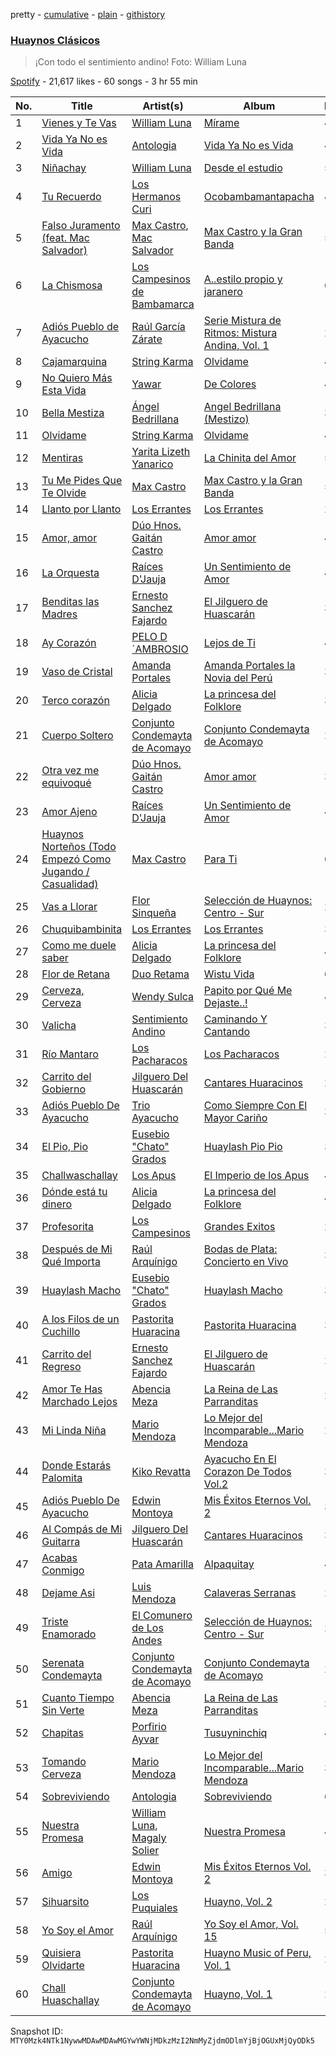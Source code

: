 pretty - [cumulative](/playlists/cumulative/37i9dQZF1DX0dskKWpx62P.md) - [plain](/playlists/plain/37i9dQZF1DX0dskKWpx62P) - [githistory](https://github.githistory.xyz/mackorone/spotify-playlist-archive/blob/main/playlists/plain/37i9dQZF1DX0dskKWpx62P)

### [Huaynos Clásicos](https://open.spotify.com/playlist/37i9dQZF1DX0dskKWpx62P)

> ¡Con todo el sentimiento andino! Foto: William Luna

[Spotify](https://open.spotify.com/user/spotify) - 21,617 likes - 60 songs - 3 hr 55 min

| No. | Title | Artist(s) | Album | Length |
|---|---|---|---|---|
| 1 | [Vienes y Te Vas](https://open.spotify.com/track/20li7MK7ufX4MhYcVsGUIX) | [William Luna](https://open.spotify.com/artist/0iw0Jy3qkvqcDpGJvIRFRw) | [Mírame](https://open.spotify.com/album/1FNmNqN8zEi4TOuhQ4pxkK) | 4:47 |
| 2 | [Vida Ya No es Vida](https://open.spotify.com/track/4CpOzN60AZOKsufiLpNfhY) | [Antologia](https://open.spotify.com/artist/1cKkCkJkKegHCRYx02lBI6) | [Vida Ya No es Vida](https://open.spotify.com/album/3bYxZ5jLjyWrPcThIpCOZg) | 4:43 |
| 3 | [Niñachay](https://open.spotify.com/track/3kpTxzF6Uas4qZuX5ou4hD) | [William Luna](https://open.spotify.com/artist/0iw0Jy3qkvqcDpGJvIRFRw) | [Desde el estudio](https://open.spotify.com/album/3rLAWBembrdnSdDK8QaGRN) | 5:22 |
| 4 | [Tu Recuerdo](https://open.spotify.com/track/1xF8kpo2MmbMT7cEBWGUMB) | [Los Hermanos Curi](https://open.spotify.com/artist/6I7T17Ero1RtbBpSldSoW9) | [Ocobambamantapacha](https://open.spotify.com/album/1nKYkopIMUO1ElmDHY7eaK) | 4:26 |
| 5 | [Falso Juramento \(feat\. Mac Salvador\)](https://open.spotify.com/track/09ooFAZPkqMmXrON2wmdWk) | [Max Castro](https://open.spotify.com/artist/0yBAksfvttaIwTvj812Ytr), [Mac Salvador](https://open.spotify.com/artist/1qiPLYO5rrmTOtxSnYeqZX) | [Max Castro y la Gran Banda](https://open.spotify.com/album/3AKPMqREYYrNpkqXC5t8Tv) | 5:13 |
| 6 | [La Chismosa](https://open.spotify.com/track/7o5AxqP9cym90ZeEIqmS9i) | [Los Campesinos de Bambamarca](https://open.spotify.com/artist/5UmukQI0Wc2h7pHjF1tT9m) | [A..estilo propio y jaranero](https://open.spotify.com/album/27FrtbVRNzJw0yXBENTm8D) | 6:05 |
| 7 | [Adiós Pueblo de Ayacucho](https://open.spotify.com/track/6SFt64ANizj4v4ObRoD6Hw) | [Raúl García Zárate](https://open.spotify.com/artist/7E6mAOwao4FqBa10KSJWbq) | [Serie Mistura de Ritmos: Mistura Andina, Vol\. 1](https://open.spotify.com/album/3EOM9REL8cD4JP2GX162ra) | 2:51 |
| 8 | [Cajamarquina](https://open.spotify.com/track/5tOCsVNHO1rEtC7KaP2v3E) | [String Karma](https://open.spotify.com/artist/42VMxC4VzMu9akH0YIUexx) | [Olvidame](https://open.spotify.com/album/1TyZdWfNCLMUd1sikT13CZ) | 4:25 |
| 9 | [No Quiero Más Esta Vida](https://open.spotify.com/track/7nMvYV2DHRy2FhtXmNsAl0) | [Yawar](https://open.spotify.com/artist/1uvxq0pWC1f55Yg9XmgLnW) | [De Colores](https://open.spotify.com/album/4qyO900qJRTiM3lPCeHg00) | 4:17 |
| 10 | [Bella Mestiza](https://open.spotify.com/track/5NRAUbtk0aTVzhB2jxkN7h) | [Ángel Bedrillana](https://open.spotify.com/artist/6gTTDix3FA5TyyW4iEx9aR) | [Angel Bedrillana \(Mestizo\)](https://open.spotify.com/album/4BKlcQZgjkudPLXUayFHLG) | 3:57 |
| 11 | [Olvidame](https://open.spotify.com/track/0vEBYwEwOYVq1tPqB2Qohf) | [String Karma](https://open.spotify.com/artist/42VMxC4VzMu9akH0YIUexx) | [Olvidame](https://open.spotify.com/album/1TyZdWfNCLMUd1sikT13CZ) | 4:30 |
| 12 | [Mentiras](https://open.spotify.com/track/43AppGONaZENtN60Ez9Vyv) | [Yarita Lizeth Yanarico](https://open.spotify.com/artist/1XyAr4Gr1SItyAVPiiAI7y) | [La Chinita del Amor](https://open.spotify.com/album/564dCSiWqoKbYuCWIUUyu5) | 5:53 |
| 13 | [Tu Me Pides Que Te Olvide](https://open.spotify.com/track/2H19r12AYTfmJ4TBlXXWRE) | [Max Castro](https://open.spotify.com/artist/0yBAksfvttaIwTvj812Ytr) | [Max Castro y la Gran Banda](https://open.spotify.com/album/3AKPMqREYYrNpkqXC5t8Tv) | 5:30 |
| 14 | [Llanto por Llanto](https://open.spotify.com/track/5H1GKJbNqttrG2mXCnMwWJ) | [Los Errantes](https://open.spotify.com/artist/3YObW3HRSRdnLAy5qVBowr) | [Los Errantes](https://open.spotify.com/album/6MBZ95LW4dmnyRsRvG7Nx3) | 2:41 |
| 15 | [Amor, amor](https://open.spotify.com/track/59t1ift5NKs25qhh9nycJk) | [Dúo Hnos\. Gaitán Castro](https://open.spotify.com/artist/74pSnYkITpgS26sL4xouhZ) | [Amor amor](https://open.spotify.com/album/2tcYDcehVM8jK5KLUJKiEG) | 4:31 |
| 16 | [La Orquesta](https://open.spotify.com/track/0NM3JRUlrBhKbJM2lgKesV) | [Raíces D'Jauja](https://open.spotify.com/artist/2i5IMep3W8A3oFcCI3kp0D) | [Un Sentimiento de Amor](https://open.spotify.com/album/2TBbljVi1JnwCNuVMBHmiJ) | 4:23 |
| 17 | [Benditas las Madres](https://open.spotify.com/track/1Vm5LVuCAyBB3rsWee4ZIz) | [Ernesto Sanchez Fajardo](https://open.spotify.com/artist/3aPmMxqcg0JkCW3Em1SSzC) | [El Jilguero de Huascarán](https://open.spotify.com/album/5SS2SwafKqEmXuU5uuP0S5) | 3:01 |
| 18 | [Ay Corazón](https://open.spotify.com/track/6qqOHFWe06Ly5OhFsupodk) | [PELO D´AMBROSIO](https://open.spotify.com/artist/0c4JOb4lhbWWjxgCgi9cvw) | [Lejos de Ti](https://open.spotify.com/album/0KdW2xDguNYr1ZZOVzDpQX) | 4:41 |
| 19 | [Vaso de Cristal](https://open.spotify.com/track/2trFtYxzQR6FnNfwuHLpXf) | [Amanda Portales](https://open.spotify.com/artist/4o28hZJdDFqDpg6WcGAJ51) | [Amanda Portales la Novia del Perú](https://open.spotify.com/album/30eO7WmS3tMRiY9MLfLWMn) | 3:37 |
| 20 | [Terco corazón](https://open.spotify.com/track/65VRWF91A0eL7HX1VaYUwM) | [Alicia Delgado](https://open.spotify.com/artist/0rNV2u9J1LiJ2BRtN3oOtW) | [La princesa del Folklore](https://open.spotify.com/album/45hG14f1YCGyg1ezB97HlR) | 3:41 |
| 21 | [Cuerpo Soltero](https://open.spotify.com/track/1BcTZEHwY7sII7qRwsKEqg) | [Conjunto Condemayta de Acomayo](https://open.spotify.com/artist/7fNXiMybRyHV5Wr8itLWKD) | [Conjunto Condemayta de Acomayo](https://open.spotify.com/album/5eKzkcckQddTWQ4T14kckx) | 2:44 |
| 22 | [Otra vez me equivoqué](https://open.spotify.com/track/6uwh5CgZBQzCYXYyUFaNws) | [Dúo Hnos\. Gaitán Castro](https://open.spotify.com/artist/74pSnYkITpgS26sL4xouhZ) | [Amor amor](https://open.spotify.com/album/2tcYDcehVM8jK5KLUJKiEG) | 3:17 |
| 23 | [Amor Ajeno](https://open.spotify.com/track/3UlgjKoybmeyMmfIspHBe9) | [Raíces D'Jauja](https://open.spotify.com/artist/2i5IMep3W8A3oFcCI3kp0D) | [Un Sentimiento de Amor](https://open.spotify.com/album/2TBbljVi1JnwCNuVMBHmiJ) | 4:37 |
| 24 | [Huaynos Norteños \(Todo Empezó Como Jugando / Casualidad\)](https://open.spotify.com/track/3xmSFdTIOFgFrbIN2q4IiY) | [Max Castro](https://open.spotify.com/artist/0yBAksfvttaIwTvj812Ytr) | [Para Ti](https://open.spotify.com/album/4HU9eCiuTHoxRANEAlQ8xu) | 6:01 |
| 25 | [Vas a Llorar](https://open.spotify.com/track/2MprqfkZ99YxetGfp8gZ6W) | [Flor Sinqueña](https://open.spotify.com/artist/3Wpp2yCFRITdmRVsDracBe) | [Selección de Huaynos: Centro \- Sur](https://open.spotify.com/album/1EnGdpyue1EVF0XlGdhmeO) | 2:40 |
| 26 | [Chuquibambinita](https://open.spotify.com/track/3vhm0bQl9Ag22O2XUKaef8) | [Los Errantes](https://open.spotify.com/artist/3YObW3HRSRdnLAy5qVBowr) | [Los Errantes](https://open.spotify.com/album/6MBZ95LW4dmnyRsRvG7Nx3) | 3:12 |
| 27 | [Como me duele saber](https://open.spotify.com/track/4m93vYRlOax2Vbbl2fXJnW) | [Alicia Delgado](https://open.spotify.com/artist/0rNV2u9J1LiJ2BRtN3oOtW) | [La princesa del Folklore](https://open.spotify.com/album/45hG14f1YCGyg1ezB97HlR) | 4:20 |
| 28 | [Flor de Retana](https://open.spotify.com/track/26cc7Xk07PeBLj8aH2sGmE) | [Duo Retama](https://open.spotify.com/artist/3RW7F1HCOJ2j0rCgVOc3Kf) | [Wistu Vida](https://open.spotify.com/album/5vm7rrxB7W8VUPUsiJyd9k) | 6:28 |
| 29 | [Cerveza, Cerveza](https://open.spotify.com/track/5wtuD6qC9x6NK3tdH7Rh2Y) | [Wendy Sulca](https://open.spotify.com/artist/3LY2cnBt6jqLEdJco5NBE2) | [Papito por Qué Me Dejaste..!](https://open.spotify.com/album/0dmYa6GxBcTxBRJ5xZu7X1) | 4:34 |
| 30 | [Valicha](https://open.spotify.com/track/1RxVbw47XHuwtibKprzX3I) | [Sentimiento Andino](https://open.spotify.com/artist/24ekejeYKRsI7YE26PczBs) | [Caminando Y Cantando](https://open.spotify.com/album/5qiNMwmbj1mzo925QVkHGI) | 3:35 |
| 31 | [Río Mantaro](https://open.spotify.com/track/3IOnWo0h8Vl0VrQKhOQmLj) | [Los Pacharacos](https://open.spotify.com/artist/1zo4zNnsG4FZjK7OFqvDLW) | [Los Pacharacos](https://open.spotify.com/album/5r2IZe4Ce9ozJ1lcBU9iAZ) | 2:57 |
| 32 | [Carrito del Gobierno](https://open.spotify.com/track/1Net8ueUaiGDbFvokcINq7) | [Jilguero Del Huascarán](https://open.spotify.com/artist/3ys2iBkiK7WY5yx248KIpx) | [Cantares Huaracinos](https://open.spotify.com/album/1XdlfgaPbCWRq3XGmEP9OK) | 2:40 |
| 33 | [Adiós Pueblo De Ayacucho](https://open.spotify.com/track/43qqoWGmOa8UAXJZtScAfe) | [Trio Ayacucho](https://open.spotify.com/artist/3RRRYXxdsZ7IoFGDALJIA8) | [Como Siempre Con El Mayor Cariño](https://open.spotify.com/album/6wvfzD7OBcegaxiW28Q5gn) | 3:44 |
| 34 | [El Pio, Pio](https://open.spotify.com/track/2r9yZQgAutifXWUfefnUnz) | [Eusebio "Chato" Grados](https://open.spotify.com/artist/6zgB4oxPALPaoxlCPkvj32) | [Huaylash Pio Pio](https://open.spotify.com/album/2baljY40vl4lfiDbQ3e7OO) | 3:39 |
| 35 | [Challwaschallay](https://open.spotify.com/track/2n7NBbbEIyUo9tNZ963ivB) | [Los Apus](https://open.spotify.com/artist/0AFZV1o9URU4250NqeLuvf) | [El Imperio de los Apus](https://open.spotify.com/album/0rrBats1rpEHyynw5YETSH) | 4:14 |
| 36 | [Dónde está tu dinero](https://open.spotify.com/track/6i1F5QTSueIXqY0lkmkjEo) | [Alicia Delgado](https://open.spotify.com/artist/0rNV2u9J1LiJ2BRtN3oOtW) | [La princesa del Folklore](https://open.spotify.com/album/45hG14f1YCGyg1ezB97HlR) | 4:30 |
| 37 | [Profesorita](https://open.spotify.com/track/19fr1BVHzzdxkJtHee5PU7) | [Los Campesinos](https://open.spotify.com/artist/4Y6bDQ3ZuNk1IcX4FmdrBZ) | [Grandes Exitos](https://open.spotify.com/album/1x7195GR18267D7Ix6xpzE) | 2:51 |
| 38 | [Después de Mi Qué Importa](https://open.spotify.com/track/0kGI5wzDxnh8sz42sb9H7g) | [Raúl Arquínigo](https://open.spotify.com/artist/0Fai0nBdLeTWPHpSMeVzfO) | [Bodas de Plata: Concierto en Vivo](https://open.spotify.com/album/0PpRiM2ur6dZKZ48z5e5te) | 3:57 |
| 39 | [Huaylash Macho](https://open.spotify.com/track/2wIRGGoFZ43qlGKd5c0gnE) | [Eusebio "Chato" Grados](https://open.spotify.com/artist/6zgB4oxPALPaoxlCPkvj32) | [Huaylash Macho](https://open.spotify.com/album/5Z2unS845iqX49m9LokIxz) | 3:39 |
| 40 | [A los Filos de un Cuchillo](https://open.spotify.com/track/2NV98hFxTvHGnzFLDfmOXI) | [Pastorita Huaracina](https://open.spotify.com/artist/75Orb0PXE3VANhXihfdxsF) | [Pastorita Huaracina](https://open.spotify.com/album/7LrDqHp1qBGa16z2MqqThM) | 3:08 |
| 41 | [Carrito del Regreso](https://open.spotify.com/track/6E37bI48bQcPPJj20aNCOL) | [Ernesto Sanchez Fajardo](https://open.spotify.com/artist/3aPmMxqcg0JkCW3Em1SSzC) | [El Jilguero de Huascarán](https://open.spotify.com/album/5SS2SwafKqEmXuU5uuP0S5) | 2:41 |
| 42 | [Amor Te Has Marchado Lejos](https://open.spotify.com/track/5jseVt76rTtOqTL7WxcO2m) | [Abencia Meza](https://open.spotify.com/artist/4zCJHsmMfINEFpnFz1DkZt) | [La Reina de Las Parranditas](https://open.spotify.com/album/4ilEmL4SZbMRFZl5apcr3F) | 2:50 |
| 43 | [Mi Linda Niña](https://open.spotify.com/track/0Pf4rmQmrIl6G0bbuszuwH) | [Mario Mendoza](https://open.spotify.com/artist/16wOUZsJRt4lH9cM9Js3VQ) | [Lo Mejor del Incomparable...Mario Mendoza](https://open.spotify.com/album/1fq9eMMW89xN3BxZvWgDuw) | 2:43 |
| 44 | [Donde Estarás Palomita](https://open.spotify.com/track/3M4eyS4qeq1GXUNAVdTGHN) | [Kiko Revatta](https://open.spotify.com/artist/13biTRIVK4wnKZ8KVvTgRa) | [Ayacucho En El Corazon De Todos Vol.2](https://open.spotify.com/album/5J36nWq3TbIe8S9zvQaERi) | 3:17 |
| 45 | [Adiós Pueblo De Ayacucho](https://open.spotify.com/track/3HmLLvBwJhsYChABzWH9Of) | [Edwin Montoya](https://open.spotify.com/artist/3owb5B5H82e72R5GJYSnwb) | [Mis Éxitos Eternos Vol\. 2](https://open.spotify.com/album/06vV1HQ2BaOUSqK70fYMi2) | 3:30 |
| 46 | [Al Compás de Mi Guitarra](https://open.spotify.com/track/2K7LHE6Y0JU1qoL7cyesxY) | [Jilguero Del Huascarán](https://open.spotify.com/artist/3ys2iBkiK7WY5yx248KIpx) | [Cantares Huaracinos](https://open.spotify.com/album/1XdlfgaPbCWRq3XGmEP9OK) | 3:06 |
| 47 | [Acabas Conmigo](https://open.spotify.com/track/7rjG8mw40BN1wObtAXWfBS) | [Pata Amarilla](https://open.spotify.com/artist/3Ukp93gTWP1AnPcDtVBJNX) | [Alpaquitay](https://open.spotify.com/album/1ZigilzcTvEmshQoYyPfhT) | 4:02 |
| 48 | [Dejame Asi](https://open.spotify.com/track/5xa252VDy3F7yeulREj06Z) | [Luis Mendoza](https://open.spotify.com/artist/4MmslUYXQXsZjNAXrgyYA2) | [Calaveras Serranas](https://open.spotify.com/album/4BpC4Ap05hVHTqZf91YwY2) | 2:51 |
| 49 | [Triste Enamorado](https://open.spotify.com/track/5mrUmA5jojltZRbWp6FTRK) | [El Comunero de Los Andes](https://open.spotify.com/artist/0fMWProJcP684kUSl4mFWR) | [Selección de Huaynos: Centro \- Sur](https://open.spotify.com/album/1EnGdpyue1EVF0XlGdhmeO) | 2:39 |
| 50 | [Serenata Condemayta](https://open.spotify.com/track/7rPxPZBc4FD4SwdA6rYjus) | [Conjunto Condemayta de Acomayo](https://open.spotify.com/artist/7fNXiMybRyHV5Wr8itLWKD) | [Conjunto Condemayta de Acomayo](https://open.spotify.com/album/5eKzkcckQddTWQ4T14kckx) | 2:53 |
| 51 | [Cuanto Tiempo Sin Verte](https://open.spotify.com/track/7GlMO54HvIzDc6E7vWw7W9) | [Abencia Meza](https://open.spotify.com/artist/4zCJHsmMfINEFpnFz1DkZt) | [La Reina de Las Parranditas](https://open.spotify.com/album/4ilEmL4SZbMRFZl5apcr3F) | 3:40 |
| 52 | [Chapitas](https://open.spotify.com/track/1KAZ9CCzFCwlfs2VoLe3p4) | [Porfirio Ayvar](https://open.spotify.com/artist/1nu4Tbh3AzDwDMXIaEFRzx) | [Tusuyninchiq](https://open.spotify.com/album/6t3uN5N7F3qT1b5f6LfRlU) | 4:19 |
| 53 | [Tomando Cerveza](https://open.spotify.com/track/2zkjU1FIQ35rpmDHK2C9fy) | [Mario Mendoza](https://open.spotify.com/artist/16wOUZsJRt4lH9cM9Js3VQ) | [Lo Mejor del Incomparable...Mario Mendoza](https://open.spotify.com/album/1fq9eMMW89xN3BxZvWgDuw) | 3:00 |
| 54 | [Sobreviviendo](https://open.spotify.com/track/16qJf5xG4q9x4LKoH5LCaY) | [Antologia](https://open.spotify.com/artist/1cKkCkJkKegHCRYx02lBI6) | [Sobreviviendo](https://open.spotify.com/album/4DqONiFlTWK15YkDQ62D9R) | 6:17 |
| 55 | [Nuestra Promesa](https://open.spotify.com/track/2z6PQ65b5pTBnI8lqMMwrR) | [William Luna](https://open.spotify.com/artist/0iw0Jy3qkvqcDpGJvIRFRw), [Magaly Solier](https://open.spotify.com/artist/2XftZLqhgVPUlCn4g0uBZ6) | [Nuestra Promesa](https://open.spotify.com/album/1y5FGSrv0xgzhqJRSkvFob) | 4:50 |
| 56 | [Amigo](https://open.spotify.com/track/1hX2Kv3f6X1fUJpMzuihgi) | [Edwin Montoya](https://open.spotify.com/artist/3owb5B5H82e72R5GJYSnwb) | [Mis Éxitos Eternos Vol\. 2](https://open.spotify.com/album/06vV1HQ2BaOUSqK70fYMi2) | 3:42 |
| 57 | [Sihuarsito](https://open.spotify.com/track/1SE8uvi7ORh3Q9qFR91yWN) | [Los Puquiales](https://open.spotify.com/artist/56BGpfV7llrp7rvvseEaPn) | [Huayno, Vol\. 2](https://open.spotify.com/album/5ruEdZJIr4XPSlNvCrnrU4) | 2:47 |
| 58 | [Yo Soy el Amor](https://open.spotify.com/track/71uueguZUf1L9CqA8zQM0B) | [Raúl Arquínigo](https://open.spotify.com/artist/0Fai0nBdLeTWPHpSMeVzfO) | [Yo Soy el Amor, Vol\. 15](https://open.spotify.com/album/6gCMVRPtf57mWK4belnSRo) | 5:40 |
| 59 | [Quisiera Olvidarte](https://open.spotify.com/track/6fjbD1QYBlkSTQrwbIMvFE) | [Pastorita Huaracina](https://open.spotify.com/artist/75Orb0PXE3VANhXihfdxsF) | [Huayno Music of Peru, Vol\. 1](https://open.spotify.com/album/6BmF9UOYhJPnn4QqWscWfs) | 2:33 |
| 60 | [Chall Huaschallay](https://open.spotify.com/track/756FMK950mmLA7hFN05QT2) | [Conjunto Condemayta de Acomayo](https://open.spotify.com/artist/7fNXiMybRyHV5Wr8itLWKD) | [Huayno, Vol\. 1](https://open.spotify.com/album/5kHgLSrmQKlEAqY2jYz14P) | 2:39 |

Snapshot ID: `MTY0Mzk4NTk1NywwMDAwMDAwMGYwYWNjMDkzMzI2NmMyZjdmODlmYjBjOGUxMjQyODk5`
